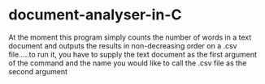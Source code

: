 document-analyser-in-C
======================

At the moment this program simply counts the number of words in a text document and outputs the results in non-decreasing order on a .csv file.....to run it, you have to supply the text document as the first argument of the command and the name you would like to call the .csv file as the second argument 
